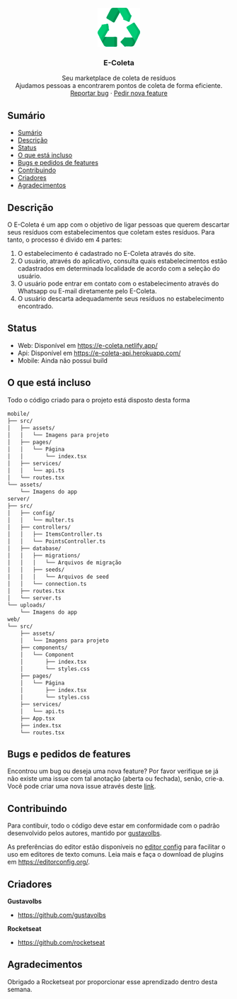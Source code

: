<p align="center">
  <a href="https://example.com/">
    <img src="https://github.com/gustavolbs/E-Coleta/blob/master/logo.png" alt="Logo">
  </a>

  <h3 align="center">E-Coleta</h3>

  <p align="center">
    Seu marketplace de coleta de resíduos<br />
    Ajudamos pessoas a encontrarem pontos de coleta de forma eficiente.
    <br>
    <a href="https://github.com/gustavolbs/Ecoleta/issues/new?template=bug.md">Reportar bug</a>
    ·
    <a href="https://github.com/gustavolbs/Ecoleta/issues/new?template=feature.md&labels=feature">Pedir nova feature</a>
  </p>
</p>

## Sumário

- [Sumário](#sumário)
- [Descrição](#descrição)
- [Status](#status)
- [O que está incluso](#o-que-está-incluso)
- [Bugs e pedidos de features](#bugs-e-pedidos-de-features)
- [Contribuindo](#contribuindo)
- [Criadores](#criadores)
- [Agradecimentos](#agradecimentos)

## Descrição

O E-Coleta é um app com o objetivo de ligar pessoas que querem descartar seus resíduos com estabelecimentos que coletam estes resíduos. Para tanto, o processo é divido em 4 partes:

1. O estabelecimento é cadastrado no E-Coleta através do site.
2. O usuário, através do aplicativo, consulta quais estabelecimentos estão cadastrados em determinada localidade de acordo com a seleção do usuário.
3. O usuário pode entrar em contato com o estabelecimento através do Whatsapp ou E-mail diretamente pelo E-Coleta.
4. O usuário descarta adequadamente seus resíduos no estabelecimento encontrado.

## Status

- Web: Disponível em https://e-coleta.netlify.app/
- Api: Disponível em https://e-coleta-api.herokuapp.com/
- Mobile: Ainda não possui build

## O que está incluso

Todo o código criado para o projeto está disposto desta forma

```text
mobile/
├── src/
│   ├── assets/
│   │   └── Imagens para projeto
│   ├── pages/
│   │   └── Página
│   │       └── index.tsx
│   ├── services/
│   │   └── api.ts
│   └── routes.tsx
└── assets/
    └── Imagens do app
server/
├── src/
│   ├── config/
│   │   └── multer.ts
│   ├── controllers/
│   │   ├── ItemsController.ts
│   │   └── PointsController.ts
│   ├── database/
│   │   ├── migrations/
│   │   │   └── Arquivos de migração
│   │   ├── seeds/
│   │   │   └── Arquivos de seed
│   │   └── connection.ts
│   ├── routes.tsx
│   └── server.ts
└── uploads/
    └── Imagens do app
web/
└── src/
    ├── assets/
    │   └── Imagens para projeto
    ├── components/
    │   └── Component
    │       ├── index.tsx
    │       └── styles.css
    ├── pages/
    │   └── Página
    │       ├── index.tsx
    │       └── styles.css
    ├── services/
    │   └── api.ts
    ├── App.tsx
    ├── index.tsx
    └── routes.tsx
```

## Bugs e pedidos de features

Encontrou um bug ou deseja uma nova feature? Por favor verifique se já não existe uma issue com tal anotação (aberta ou fechada), senão, crie-a. Você pode criar uma nova issue através deste [link](https://github.com/gustavolbs/Ecoleta/issues/new).

## Contribuindo

Para contibuir, todo o código deve estar em conformidade com o padrão desenvolvido pelos autores, mantido por [gustavolbs](https://github.com/gustavolbs).

As preferências do editor estão disponíveis no [editor config](https://github.com/Ecoleta/blob/master/.editorconfig) para facilitar o uso em editores de texto comuns. Leia mais e faça o download de plugins em <https://editorconfig.org/>.

## Criadores

**Gustavolbs**

- <https://github.com/gustavolbs>

**Rocketseat**

- <https://github.com/rocketseat>

## Agradecimentos

Obrigado a Rocketseat por proporcionar esse aprendizado dentro desta semana.
